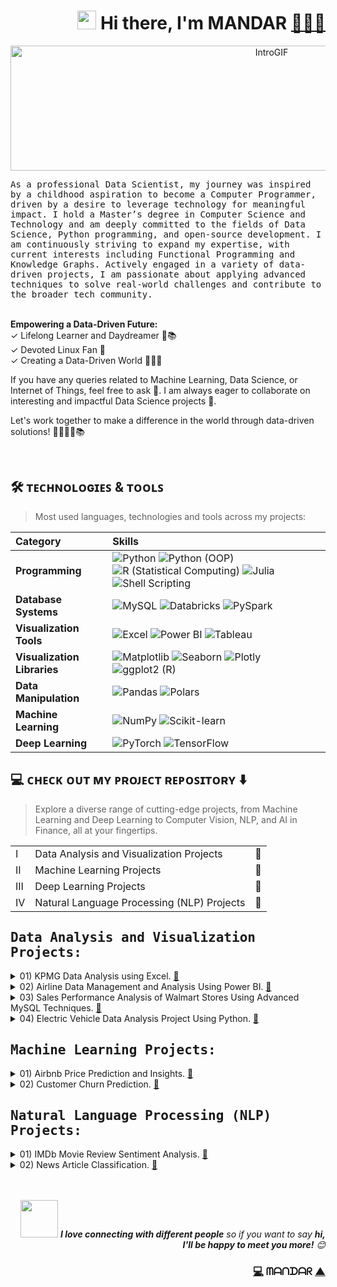<h1 align="Right"><img src="https://raw.githubusercontent.com/aemmadi/aemmadi/master/wave.gif" width="30px"> Hi there, I'm MANDAR <a href="#-ᴄʜᴇᴄᴋ-ᴏᴜᴛ-ᴍʏ-ᴘʀᴏᴊᴇᴄᴛ-ʀᴇᴘᴏꜱɪᴛᴏʀʏ-%EF%B8%8F">🧑🏽‍💻</a></h1>


<p align="center">
  <img src="https://github.com/MandarKURUNDWADE/MandarKURUNDWADE/blob/main/IntroGIF_speed.gif" alt="IntroGIF" width="820" height="200">
</p>


<samp>
As a professional Data Scientist, my journey was inspired by a childhood aspiration to become a Computer Programmer, driven by a desire to leverage technology for meaningful impact. I hold a Master’s degree in Computer Science and Technology and am deeply committed to the fields of Data Science, Python programming, and open-source development. I am continuously striving to expand my expertise, with current interests including Functional Programming and Knowledge Graphs. Actively engaged in a variety of data-driven projects, I am passionate about applying advanced techniques to solve real-world challenges and contribute to the broader tech community.
</samp>
<br><br>

**Empowering a Data-Driven Future:** <br>
✓ Lifelong Learner and Daydreamer 🌱📚 <br>
✓ Devoted Linux Fan 🐧 <br>
✓ Creating a Data-Driven World 🌋🏃‍♂️ <br>

If you have any queries related to Machine Learning, Data Science, or Internet of Things, feel free to ask 💬. I am always eager to collaborate on interesting and impactful Data Science projects 👯.

Let's work together to make a difference in the world through data-driven solutions! 🌋🏃‍♂️🌱📚

<br>

<h2 align="Left">🛠 ᴛᴇᴄʜɴᴏʟᴏɢɪᴇꜱ & ᴛᴏᴏʟꜱ</h2>

> Most used languages, technologies and tools across my projects:

| Category               | Skills |
|:-----------------------|:-------|
| **Programming**         | ![Python](https://img.shields.io/badge/Python-3776AB?style=flat&logo=python&logoColor=white) ![Python (OOP)](https://img.shields.io/badge/Python_(OOP)-3776AB?style=flat&logo=python&logoColor=white) ![R (Statistical Computing)](https://img.shields.io/badge/R_(Statistical_Computing)-276DC3?style=flat&logo=r&logoColor=white) ![Julia](https://img.shields.io/badge/Julia-9558B2?style=flat&logo=julia&logoColor=white) ![Shell Scripting](https://img.shields.io/badge/Shell_Scripting-4EAA25?style=flat&logo=gnu-bash&logoColor=white) |
| **Database Systems**    | ![MySQL](https://img.shields.io/badge/MySQL-4479A1?style=flat&logo=mysql&logoColor=white) ![Databricks](https://img.shields.io/badge/Databricks-FF3621?style=flat&logo=databricks&logoColor=white) ![PySpark](https://img.shields.io/badge/PySpark-E25A1C?style=flat&logo=apache-spark&logoColor=white) |
| **Visualization Tools** | ![Excel](https://img.shields.io/badge/Excel-217346?style=flat&logo=microsoft-excel&logoColor=white) ![Power BI](https://img.shields.io/badge/Power_BI-F2C811?style=flat&logo=power-bi&logoColor=black) ![Tableau](https://img.shields.io/badge/Tableau-E97627?style=flat&logo=tableau&logoColor=white) |
| **Visualization Libraries** | ![Matplotlib](https://img.shields.io/badge/Matplotlib-11557C?style=flat&logo=python&logoColor=white) ![Seaborn](https://img.shields.io/badge/Seaborn-0C7DC5?style=flat&logo=python&logoColor=white) ![Plotly](https://img.shields.io/badge/Plotly-3F4F75?style=flat&logo=plotly&logoColor=white) ![ggplot2 (R)](https://img.shields.io/badge/ggplot2_(R)-276DC3?style=flat&logo=r&logoColor=white) |
| **Data Manipulation**   | ![Pandas](https://img.shields.io/badge/Pandas-150458?style=flat&logo=pandas&logoColor=white) ![Polars](https://img.shields.io/badge/Polars-CDD000?style=flat&logo=python&logoColor=white) |
| **Machine Learning**    | ![NumPy](https://img.shields.io/badge/NumPy-013243?style=flat&logo=numpy&logoColor=white) ![Scikit-learn](https://img.shields.io/badge/Scikit_learn-F7931E?style=flat&logo=scikit-learn&logoColor=white) |
| **Deep Learning**       | ![PyTorch](https://img.shields.io/badge/PyTorch-EE4C2C?style=flat&logo=pytorch&logoColor=white) ![TensorFlow](https://img.shields.io/badge/TensorFlow-FF6F00?style=flat&logo=tensorflow&logoColor=white) |


## 💻 ᴄʜᴇᴄᴋ ᴏᴜᴛ ᴍʏ ᴘʀᴏᴊᴇᴄᴛ ʀᴇᴘᴏꜱɪᴛᴏʀʏ ⬇️
>  Explore a diverse range of cutting-edge projects, from Machine Learning and Deep Learning to Computer Vision, NLP, and AI in Finance, all at your fingertips.

||||
|---|---|---|
| I |Data Analysis and Visualization Projects| 🔽|
| II |Machine Learning Projects| 🔽|
| III |Deep Learning Projects| 🔽|
| IV |Natural Language Processing (NLP) Projects| 🔽|


## <samp> Data Analysis and Visualization Projects: </samp>
<details>
  <summary> 
    01) KPMG Data Analysis using Excel.
    <a href="https://github.com/MandarKURUNDWADE/KPMG_Data_Analysis_Excel">📂</a> 
  </summary>
  This project aims to analyze customer demographics, transactions, and new customer data to provide insights into business performance and customer behavior. The project consists of six tasks that involve data cleaning, data analysis, and visualization using Excel.
</details> 
<details>
  <summary> 
    02) Airline Data Management and Analysis Using Power BI. 
    <a href="https://github.com/MandarKURUNDWADE/Airline_Data_Analysis_PowerBI">📂</a> 
  </summary>
  The airline industry operates with numerous complexities, requiring effective data management and insights into flight schedules, passenger details, and ticketing systems. This project aims to analyze airline operations for improving efficiency and customer satisfaction.
</details> 
<details>
  <summary> 
    03) Sales Performance Analysis of Walmart Stores Using Advanced MySQL Techniques. 
    <a href="https://github.com/MandarKURUNDWADE/Sales_Performance_Walmart_MySQL">📂</a> 
  </summary>
  Walmart wants to optimize its sales strategies by analyzing historical transaction data across branches, customer types, payment methods, and product lines. To achieve this, advanced MySQL queries will be employed to answer challenging business questions related to sales performance, customer segmentation, and product trends.
</details>
<details>
  <summary> 
    04) Electric Vehicle Data Analysis Project Using Python. 
    <a href="https://github.com/MandarKURUNDWADE/EV_Data_Analysis_Python">📂</a> 
  </summary>
  In this project, you will analyze a dataset related to electric vehicles (EVs). The dataset contains various features such as electric range, energy consumption, price, and other relevant attributes. Your goal is to conduct a thorough analysis to uncover meaningful insights, tell a compelling story, conduct hypothesis testing and provide actionable recommendations based on the data.
</details>


## <samp> Machine Learning Projects: </samp>
<details>
  <summary> 
    01) Airbnb Price Prediction and Insights.
    <a href="https://github.com/MandarKURUNDWADE/Airbnb_Price_Prediction_ML">📂</a> 
  </summary>
  This repository consists of customized word embedding pre-trained on banking and finance terms which will be helpful in analyzing
</details> 
<details>
  <summary> 
    02) Customer Churn Prediction.
    <a href="https://github.com/MandarKURUNDWADE/Customer_Churn_Prediction_ML">📂</a> 
  </summary>
  This repository consists of customized word embedding pre-trained on banking and finance terms which will be helpful in analyzing
</details> 


## <samp> Natural Language Processing (NLP) Projects: <samp>
<details>
  <summary> 
    01) IMDb Movie Review Sentiment Analysis. 
    <a href="https://github.com/MandarKURUNDWADE/Movie_Review_Analysis_NLP">📂</a> 
  </summary>
  The primary objective of this project is to build a machine learning classification model that can predict the sentiment of IMDb movie reviews. The dataset contains a collection of movie reviews, and each review is labeled as either positive or negative. Using text preprocessing, feature extraction techniques (such as TF-IDF), and various classification algorithms, the project will aim to develop a model that can effectively classify the sentiment of movie reviews. The model’s performance will be evaluated using standard classification metrics, such as accuracy, precision, recall, and F1-score.
</details> 
<details>
  <summary> 
    02) News Article Classification. 
    <a href="https://github.com/MandarKURUNDWADE/News_Article_Classification_NLP">📂</a> 
  </summary>
  The primary objective of this project is to build a classification model that can automatically categorize news articles into different predefined categories. The model will be trained using a labeled dataset of news articles and will output the most likely category (e.g., sports, politics, or technology) for any given article.
</details>

<br>
<br>

<p align="Right">
  <img src="https://media.giphy.com/media/LnQjpWaON8nhr21vNW/giphy.gif" width="60"> <em><b>I love connecting with different people</b> so if you want to say <b>hi, I'll be happy to meet you more!</b> 😊</em>
</p>


<h3 align="Right"><a href="">💻</a> ᗰᗩᑎᗪᗩᖇ <a href="">▲</a></h3>
